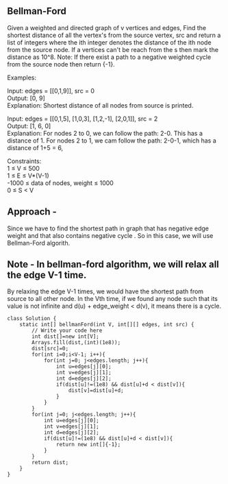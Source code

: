 ## Bellman-Ford

Given a weighted and directed graph of v vertices and edges, Find the shortest distance of all the vertex's from the source vertex, src and return a list of integers where the ith integer denotes the distance of the ith node from the source node. If a vertices can't be reach from the s then mark the distance as 10^8.
Note: If there exist a path to a negative weighted cycle from the source node then return {-1}.

Examples:

Input: edges = [[0,1,9]], src = 0  
Output: [0, 9]  
Explanation: Shortest distance of all nodes from source is printed.   

Input: edges = [[0,1,5], [1,0,3], [1,2,-1], [2,0,1]], src = 2  
Output: [1, 6, 0]  
Explanation: For nodes 2 to 0, we can follow the path: 2-0. This has a distance of 1. For nodes 2 to 1, we cam follow the path: 2-0-1, which has a distance of 1+5 = 6,  

Constraints:  
1 ≤ V ≤ 500  
1 ≤ E ≤ V*(V-1)  
-1000 ≤ data of nodes, weight ≤ 1000  
0 ≤ S < V  

## Approach - 
Since we have to find the shortest path in graph that has negative edge weight and that also contains negative cycle . So in this case, we will use Bellman-Ford algorith.
## Note - In bellman-ford algorithm, we will relax all the edge V-1 time.
By relaxing the edge V-1 times, we would have the shortest path from source to all other node. 
In the Vth time, if we found any node such that its value is not infinite and d(u) + edge_weight < d(v),  it means there is a cycle.

```
class Solution {
    static int[] bellmanFord(int V, int[][] edges, int src) {
        // Write your code here
        int dist[]=new int[V];
        Arrays.fill(dist,(int)(1e8));
        dist[src]=0;
        for(int i=0;i<V-1; i++){
            for(int j=0; j<edges.length; j++){
                int u=edges[j][0];
                int v=edges[j][1];
                int d=edges[j][2];
                if(dist[u]!=(1e8) && dist[u]+d < dist[v]){
                    dist[v]=dist[u]+d;
                }
            }
        }
        for(int j=0; j<edges.length; j++){
            int u=edges[j][0];
            int v=edges[j][1];
            int d=edges[j][2];
            if(dist[u]!=(1e8) && dist[u]+d < dist[v]){
                return new int[]{-1};
            }
        }
        return dist;
    }
}
